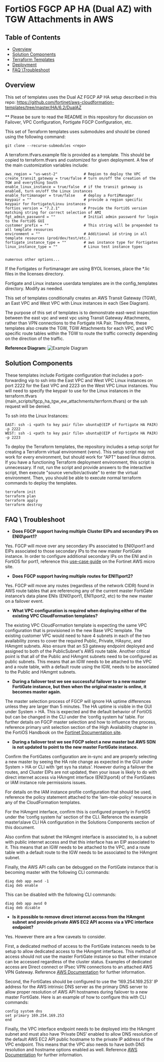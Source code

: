 # FortiOS FGCP AP HA (Dual AZ) with TGW Attachments in AWS


## Table of Contents
  - [Overview](./README.md#overview)
  - [Solution Components](./README.md#solution-components)
  - [Terraform Templates](./README.md#terraform-templates)
  - [Deployment](./README.md#deployment)
  - [FAQ \Troubleshoot](./README.md#faq--troubleshoot)

## Overview
This set of templates uses the Dual AZ FGCP AP HA setup described in this repo: https://github.com/fortinet/aws-cloudformation-templates/tree/master/HA/6.2/DualAZ

** Please be sure to read the README in this repository for discussion on Failover, VPC Configuration, Fortigate FGCP Configuration, etc.

This set of Terraform templates uses submodules and should be cloned using the following command:

    git clone --recurse-submodules <repo>

A terraform.tfvars.example file is provided as a template. This should be copied to terraform.tfvars and customized for
given deployment. A few of the main customization variables include:

    aws_region = "us-west-2"            # Region to deploy the VPC
    create_transit_gateway = true/false # turn on/off the creation of the TGW and everything South
    enable_linux_instance = true/false  # if the transit gateway is enabled, turn on/off the Linux instances
    enable_fortimanager = true/false    # deploy a FortiManager
    keypair = ""                        # provide a region specific keypair for Fortigate/Linxu instances
    fortios_version = "7.2.1"           # Provide the FortiOS version matching string for correct selection of AMI
    fgt_admin_password = ""             # Initial admin password for login to the FortiOS GUI
    customer_prefix = ""                # This string will be prepended to all template resources 
    environment = ""                    # Additional id string in all template resources (prod/dev/test/etc.)
    fortigate_instance_type = ""        # aws instance type for Fortigates
    linux_instance_type = ""            # Linux test instance types
    

    numerous other options...

If the Fortigates or Fortimanager are using BYOL licenses, place the *.lic files in the licenses directory.

Fortigate and Linux instance userdata templates are in the config_templates directory. Modify as needed.

This set of templates conditionally creates an AWS Transit Gateway (TGW), 
an East VPC and West VPC with Linux instances in each (See Diagram). 

The purpose of this set of templates is to demonstrate east-west inspection between the east vpc and west vpc
using Transit Gateway Attachments, rather than VPN connections to the Fortigate HA Pair. Therefore, these templates also create the 
TGW, TGW Attachments for each VPC, and VPC specific route tables within the TGW to route the traffic correctly depending on the 
direction of the traffic. 

**Reference Diagram:**
![Example Diagram](./content/tgw-attachments-network-diagram.png)

## Solution Components

These templates include Fortigate configuration that includes a port-forwarding vip to ssh into the East VPC and West VPC Linux 
instances on port 2222 for the East VPC and 2223 on the West VPC Linux instances. You will need to specify the keypair to use 
for the Linux instances in the terraform.tfvars (main_scripts/fgcp_ha_tgw_ew_attachments/terrform.tfvars) or the ssh request will be denied.

To ssh into the Linux Instances: 

    EAST: ssh -i <path to key pair file> ubuntu@(EIP of Fortigate HA PAIR) -p 2222
    WEST: ssh -i <path to key pair file> ubuntu@(EIP of Fortigate HA PAIR) -p 2223

  To deploy the Terraform templates, the repository includes a setup script for creating a Terraform virtual environment (venv).
  This setup script may not work for every environment, but should work for "APT" based linux distros. If you have a functioning 
  Terraform deployment environment, this script is unnecessary. If not, run the script and provide answers to the interactive script,
  then execute "source venv/bin/activate" to enter the virtual environment. Then, you should be able to execute normal terraform commands
  to deploy the templates.
  
    terraform init
    terraform plan
    terraform apply 
    terraform destroy

## FAQ \ Troubleshoot
  - **Does FGCP support having multiple Cluster EIPs and secondary IPs on ENI0\port1?**

Yes.  FGCP will move over any secondary IPs associated to ENI0\port1 and EIPs associated to those secondary IPs to the new master FortiGate instance.  In order to configure additional secondary IPs on the ENI and in FortiOS for port1, reference this [use-case guide](https://www.fortinet.com/content/dam/fortinet/assets/solutions/aws/Fortinet_Multiple_Public_IPs_for_an_AWS_interface.pdf) on the Fortinet AWS micro site.

  - **Does FGCP support having multiple routes for ENI1\port2?**

Yes.  FGCP will move any routes (regardless of the network CIDR) found in AWS route tables that are referencing any of the current master FortiGate instance’s data plane ENIs (ENI0\port1, ENI1\port2, etc) to the new master on a failover event.

  - **What VPC configuration is required when deploying either of the existing VPC CloudFormation templates?**

The existing VPC CloudFormation template is expecting the same VPC configuration that is provisioned in the new Base VPC template.  The existing customer VPC would need to have 4 subnets in each of the two availability zones to cover the required Public, Private, HAsync, and HAmgmt subnets.  Also ensure that an S3 gateway endpoint deployed and assigned to both of the PublicSubnet's AWS route table.  Another critical point is that all of the Public and HAmgmt subnets need to be configured as public subnets.  This means that an IGW needs to be attached to the VPC and a route table, with a default route using the IGW, needs to be associated to the Public and HAmgmt subnets.

  - **During a failover test we see successful failover to a new master FortiGate instance, but then when the original master is online, it becomes master again.**

The master selection process of FGCP will ignore HA uptime differences unless they are larger than 5 minutes.  The HA uptime is visible in the GUI under System > HA.  This is expected and the default behavior of FortiOS but can be changed in the CLI under the ‘config system ha’ table.  For further details on FGCP master selection and how to influence the process, reference primary unit selection section of the High Availability chapter in the FortiOS Handbook on the [Fortinet Documentation site](https://docs.fortinet.com/).

  - **During a failover test we see FGCP select a new master but AWS SDN is not updated to point to the new master FortiGate instance.**

Confirm the FortiGates configuration are in-sync and are properly selecting a new master by seeing the HA role change as expected in the GUI under System > HA or CLI with ‘get sys ha status’.  However during a failover the routes, and Cluster EIPs are not updated, then your issue is likely to do with direct internet access via HAmgmt interface (ENI3\port4) of the FortiGates or IAM instance role permissions issues.

For details on the IAM instance profile configuration that should be used, reference the policy statement attached to the ‘iam-role-policy’ resource in any of the CloudFormation templates.

For the HAmgmt interface, confirm this is configured properly in FortiOS under the ‘config system ha’ section of the CLI.  Reference the example master\slave CLI HA configuration in the Solutions Components section of this document.

Also confirm that subnet the HAmgmt interface is associated to, is a subnet with public internet access and that this interface has an EIP associated to it.  This means that an IGW needs to be attached to the VPC, and a route table with a default route to the IGW needs to be associated to the HAmgmt subnet.

Finally, the AWS API calls can be debugged on the FortiGate instance that is becoming master with the following CLI commands:
```
diag deb app awsd -1
diag deb enable
```

This can be disabled with the following CLI commands:
```
diag deb app awsd 0
diag deb disable
```

  - **Is it possible to remove direct internet access from the HAmgmt subnet and provide private AWS EC2 API access via a VPC interface endpoint?**

Yes.  However there are a few caveats to consider.

First, a dedicated method of access to the FortiGate instances needs to be setup to allow dedicated access to the HAmgmt interfaces.  This method of access should not use the master FortiGate instance so that either instance can be accessed regardless of the cluster status.  Examples of dedicated access are Direct connect or IPsec VPN connections to an attached AWS VPN Gateway.  Reference [AWS Documentation](https://docs.aws.amazon.com/vpc/latest/userguide/SetUpVPNConnections.html) for further information.

Second, the FortiGates should be configured to use the ‘169.254.169.253’ IP address for the AWS intrinsic DNS server as the primary DNS server to allow proper resolution of AWS API hostnames during failover to a new master FortiGate.  Here is an example of how to configure this with CLI commands:
```
config system dns
set primary 169.254.169.253
end
```

Finally, the VPC interface endpoint needs to be deployed into the HAmgmt subnet and must also  have ‘Private DNS’ enabled to allow DNS resolution of the default AWS EC2 API public hostname to the private IP address of the VPC endpoint.  This means that the VPC also needs to have both DNS resolution and hostname options enabled as well.  Reference [AWS Documentation](https://docs.aws.amazon.com/vpc/latest/userguide/vpce-interface.html#vpce-private-dns) for further information.
